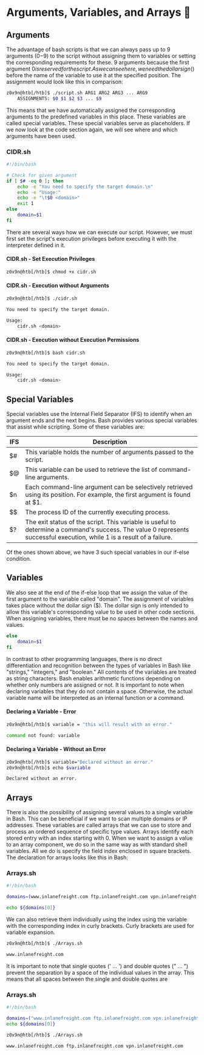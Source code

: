 # Arguments, Variables, and Arrays 📝

## Arguments

The advantage of bash scripts is that we can always pass up to 9 arguments ($0-$9) to the script without assigning them to variables or setting the corresponding requirements for these. 9 arguments because the first argument $0 is reserved for the script. As we can see here, we need the dollar sign ($) before the name of the variable to use it at the specified position. The assignment would look like this in comparison:

```bash
z0x9n@htb[/htb]$ ./script.sh ARG1 ARG2 ARG3 ... ARG9
    ASSIGNMENTS: $0 $1 $2 $3 ... $9
```

This means that we have automatically assigned the corresponding arguments to the predefined variables in this place. These variables are called special variables. These special variables serve as placeholders. If we now look at the code section again, we will see where and which arguments have been used.

### CIDR.sh

```bash
#!/bin/bash

# Check for given argument
if [ $# -eq 0 ]; then
	echo -e "You need to specify the target domain.\n"
	echo -e "Usage:"
	echo -e "\t$0 <domain>"
	exit 1
else
	domain=$1
fi
```

There are several ways how we can execute our script. However, we must first set the script's execution privileges before executing it with the interpreter defined in it.

#### CIDR.sh - Set Execution Privileges

```bash
z0x9n@htb[/htb]$ chmod +x cidr.sh
```

#### CIDR.sh - Execution without Arguments

```bash
z0x9n@htb[/htb]$ ./cidr.sh

You need to specify the target domain.

Usage:
	cidr.sh <domain>
```

#### CIDR.sh - Execution without Execution Permissions

```bash
z0x9n@htb[/htb]$ bash cidr.sh

You need to specify the target domain.

Usage:
	cidr.sh <domain>
```

## Special Variables

Special variables use the Internal Field Separator (IFS) to identify when an argument ends and the next begins. Bash provides various special variables that assist while scripting. Some of these variables are:

| IFS | Description                                                                                                                                                             |
| --- | ----------------------------------------------------------------------------------------------------------------------------------------------------------------------- |
| $#  | This variable holds the number of arguments passed to the script.                                                                                                       |
| $@  | This variable can be used to retrieve the list of command-line arguments.                                                                                               |
| $n  | Each command-line argument can be selectively retrieved using its position. For example, the first argument is found at $1.                                             |
| $$  | The process ID of the currently executing process.                                                                                                                      |
| $?  | The exit status of the script. This variable is useful to determine a command's success. The value 0 represents successful execution, while 1 is a result of a failure. |

Of the ones shown above, we have 3 such special variables in our if-else condition.

## Variables

We also see at the end of the if-else loop that we assign the value of the first argument to the variable called "domain". The assignment of variables takes place without the dollar sign ($). The dollar sign is only intended to allow this variable's corresponding value to be used in other code sections. When assigning variables, there must be no spaces between the names and values.

```bash
else
	domain=$1
fi
```

In contrast to other programming languages, there is no direct differentiation and recognition between the types of variables in Bash like "strings," "integers," and "boolean." All contents of the variables are treated as string characters. Bash enables arithmetic functions depending on whether only numbers are assigned or not. It is important to note when declaring variables that they do not contain a space. Otherwise, the actual variable name will be interpreted as an internal function or a command.

#### Declaring a Variable - Error

```bash
z0x9n@htb[/htb]$ variable = "this will result with an error."

command not found: variable
```

#### Declaring a Variable - Without an Error

```bash
z0x9n@htb[/htb]$ variable="Declared without an error."
z0x9n@htb[/htb]$ echo $variable

Declared without an error.
```

## Arrays

There is also the possibility of assigning several values to a single variable in Bash. This can be beneficial if we want to scan multiple domains or IP addresses. These variables are called arrays that we can use to store and process an ordered sequence of specific type values. Arrays identify each stored entry with an index starting with 0. When we want to assign a value to an array component, we do so in the same way as with standard shell variables. All we do is specify the field index enclosed in square brackets. The declaration for arrays looks like this in Bash:

### Arrays.sh

```bash
#!/bin/bash

domains=(www.inlanefreight.com ftp.inlanefreight.com vpn.inlanefreight.com www2.inlanefreight.com)

echo ${domains[0]}
```

We can also retrieve them individually using the index using the variable with the corresponding index in curly brackets. Curly brackets are used for variable expansion.

```bash
z0x9n@htb[/htb]$ ./Arrays.sh

www.inlanefreight.com
```

It is important to note that single quotes (' ... ') and double quotes (" ... ") prevent the separation by a space of the individual values in the array. This means that all spaces between the single and double quotes are

### Arrays.sh

```bash
#!/bin/bash

domains=("www.inlanefreight.com ftp.inlanefreight.com vpn.inlanefreight.com" www2.inlanefreight.com)
echo ${domains[0]}
```

```bash
z0x9n@htb[/htb]$ ./Arrays.sh

www.inlanefreight.com ftp.inlanefreight.com vpn.inlanefreight.com
```
